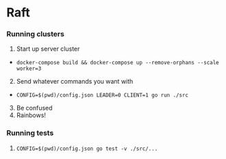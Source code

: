 # Raft

### Running clusters
1. Start up server cluster
  - `docker-compose build && docker-compose up --remove-orphans --scale worker=3`
2. Send whatever commands you want with
  - `CONFIG=$(pwd)/config.json LEADER=0 CLIENT=1 go run ./src`
3. Be confused
4. Rainbows!

### Running tests
1. `CONFIG=$(pwd)/config.json go test -v ./src/...`
